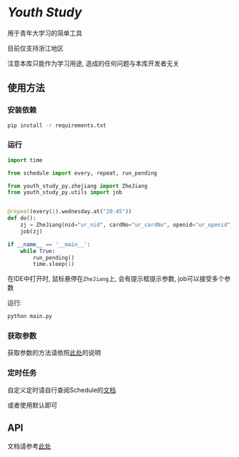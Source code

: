 # ***Youth Study***

用于青年大学习的简单工具

目前仅支持浙江地区

注意本库只能作为学习用途, 造成的任何问题与本库开发者无关

## 使用方法

### 安装依赖

```bash
pip install -r requirements.txt
```

### 运行

```python
import time

from schedule import every, repeat, run_pending

from youth_study_py.zhejiang import ZheJiang
from youth_study_py.utils import job


@repeat(every(1).wednesday.at("20:45"))
def do():
    zj = ZheJiang(nid="ur_nid", cardNo="ur_cardNo", openid="ur_openid", SendKey='ur_SendKey')
    job(zj)

if __name__ == '__main__':
    while True:
        run_pending()
        time.sleep(1)
```
在IDE中打开时, 鼠标悬停在`ZheJiang`上, 会有提示框提示参数, job可以接受多个参数


运行:
```bash
python main.py
```

### 获取参数

获取参数的方法请依照[此处](./docs/WH.md)的说明

### 定时任务

自定义定时请自行查阅Schedule的[文档](https://schedule.readthedocs.io/en/stable/index.html)


或者使用默认即可

## API

文档请参考[此处](./docs/api.md)
